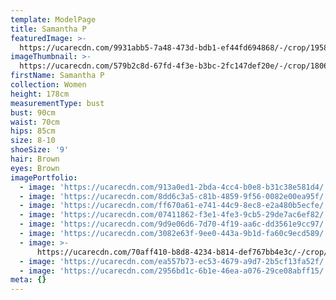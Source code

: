 ```yaml
---
template: ModelPage
title: Samantha P
featuredImage: >-
  https://ucarecdn.com/9931abb5-7a48-473d-bdb1-ef44fd694868/-/crop/1958x947/0,0/-/preview/
imageThumbnail: >-
  https://ucarecdn.com/579b2c8d-67fd-4f3e-b3bc-2fc147def20e/-/crop/1806x1632/296,0/-/preview/
firstName: Samantha P
collection: Women
height: 178cm
measurementType: bust
bust: 90cm
waist: 70cm
hips: 85cm
size: 8-10
shoeSize: '9'
hair: Brown
eyes: Brown
imagePortfolio:
  - image: 'https://ucarecdn.com/913a0ed1-2bda-4cc4-b0e8-b31c38e581d4/'
  - image: 'https://ucarecdn.com/8dd6c3a5-c81b-4859-9f56-0082e00ea95f/'
  - image: 'https://ucarecdn.com/ff670a61-e741-44c9-8ec8-e2a480b5ecfe/'
  - image: 'https://ucarecdn.com/07411862-f3e1-4fe3-9cb5-29de7ac6ef82/'
  - image: 'https://ucarecdn.com/9d9e06d6-7d70-4f19-aa6c-dd3561e9cc97/'
  - image: 'https://ucarecdn.com/3082e63f-9ee0-443a-9b1d-fa60c9ecd589/'
  - image: >-
      https://ucarecdn.com/70aff410-b8d8-4234-b814-def767bb4e3c/-/crop/753x2340/462,0/-/preview/
  - image: 'https://ucarecdn.com/ea557b73-ec53-4679-a9d7-2b5cf13fa52f/'
  - image: 'https://ucarecdn.com/2956bd1c-6b1e-46ea-a076-29ce08abff15/'
meta: {}
---
```


